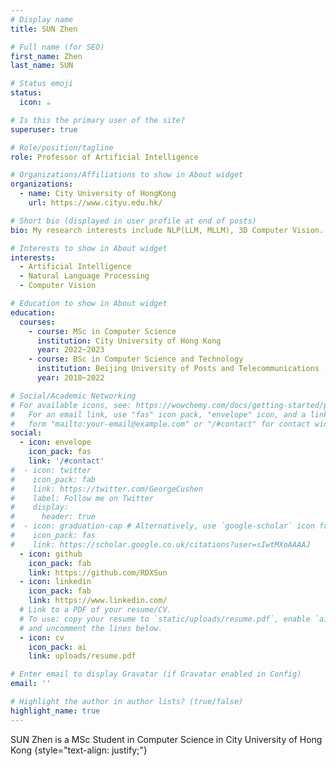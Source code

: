```yaml
---
# Display name
title: SUN Zhen

# Full name (for SEO)
first_name: Zhen
last_name: SUN

# Status emoji
status:
  icon: ☕️

# Is this the primary user of the site?
superuser: true

# Role/position/tagline
role: Professor of Artificial Intelligence

# Organizations/Affiliations to show in About widget
organizations:
  - name: City University of HongKong
    url: https://www.cityu.edu.hk/

# Short bio (displayed in user profile at end of posts)
bio: My research interests include NLP(LLM, MLLM), 3D Computer Vision.

# Interests to show in About widget
interests:
  - Artificial Intelligence
  - Natural Language Processing
  - Computer Vision

# Education to show in About widget
education:
  courses:
    - course: MSc in Computer Science
      institution: City University of Hong Kong
      year: 2022~2023
    - course: BSc in Computer Science and Technology
      institution: Beijing University of Posts and Telecommunications (BUPT) 
      year: 2018~2022

# Social/Academic Networking
# For available icons, see: https://wowchemy.com/docs/getting-started/page-builder/#icons
#   For an email link, use "fas" icon pack, "envelope" icon, and a link in the
#   form "mailto:your-email@example.com" or "/#contact" for contact widget.
social:
  - icon: envelope
    icon_pack: fas
    link: '/#contact'
#  - icon: twitter
#    icon_pack: fab
#    link: https://twitter.com/GeorgeCushen
#    label: Follow me on Twitter
#    display:
#      header: true
#  - icon: graduation-cap # Alternatively, use `google-scholar` icon from `ai` icon pack
#    icon_pack: fas
#    link: https://scholar.google.co.uk/citations?user=sIwtMXoAAAAJ
  - icon: github
    icon_pack: fab
    link: https://github.com/RDXSun
  - icon: linkedin
    icon_pack: fab
    link: https://www.linkedin.com/
  # Link to a PDF of your resume/CV.
  # To use: copy your resume to `static/uploads/resume.pdf`, enable `ai` icons in `params.yaml`,
  # and uncomment the lines below.
  - icon: cv
    icon_pack: ai
    link: uploads/resume.pdf

# Enter email to display Gravatar (if Gravatar enabled in Config)
email: ''

# Highlight the author in author lists? (true/false)
highlight_name: true
---
```


SUN Zhen is a MSc Student in Computer Science in City University of Hong Kong
{style="text-align: justify;"}
